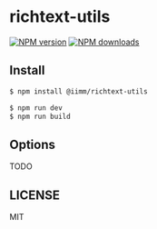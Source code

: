 # richtext-utils

[![NPM version](https://img.shields.io/npm/v/@iimm/richtext-utils.svg?style=flat)](https://npmjs.org/package/@iimm/richtext-utils)
[![NPM downloads](http://img.shields.io/npm/dm/@iimm/richtext-utils.svg?style=flat)](https://npmjs.org/package/@iimm/richtext-utils)

## Install

```bash
$ npm install @iimm/richtext-utils
```

```bash
$ npm run dev
$ npm run build
```

## Options

TODO

## LICENSE

MIT
